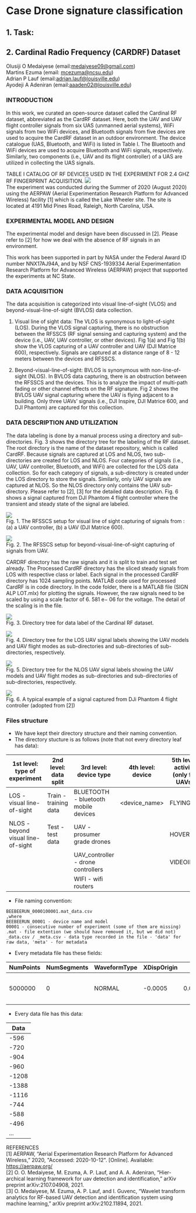 # Case Drone signature classification

## 1. Task:



## 2. Cardinal Radio Frequency (CARDRF) Dataset
Olusiji O Medaiyese (email:medaiyese09@gmail.com)  
Martins Ezuma (email: mcezuma@ncsu.edu)  
Adrian P Lauf (email:adrian.lauf@louisville.edu)  
Ayodeji A Adeniran (email:aaaden02@louisville.edu)

### INTRODUCTION

In this work, we curated an open-source dataset called the Cardinal RF dataset, abbreviated as the CardRF dataset. Here, both the UAV and UAV flight controller signals from six UAS (unmanned aerial systems), WiFi signals from two WiFi devices, and Bluetooth signals from five devices are used to acquire the CardRF dataset in an outdoor environment. The device catalogue (UAS, Bluetooth, and WiFi) is listed in Table I. The Bluetooth and WiFi devices are used to acquire Bluetooth and WiFi signals, respectively. Similarly, two components (i.e., UAV and its flight controller) of a UAS are utilized in collecting the UAS signals.

TABLE I
CATALOG OF RF DEVICES USED IN THE EXPERIMENT FOR 2.4 GHZ RF
FINGERPRINT ACQUISITION.
![](/img/table1.png)  
The experiment was conducted during the Summer of 2020 (August 2020) using the AERPAW (Aerial Experimentation Research Platform for Advanced Wireless) facility [1] which is called the Lake Wheeler site. The site is located at 4191 Mid Pines Road, Raleigh, North Carolina, USA.

### EXPERIMENTAL MODEL AND DESIGN

The experimental model and design have been discussed in [2]. Please refer to [2] for how we deal with the absence of RF signals in an environment.

This work has been supported in part by NASA under the Federal Award ID number NNX17AJ94A, and by NSF CNS-1939334 Aerial Experimentation Research Platform for Advanced Wireless (AERPAW) project that supported the experiments at NC State.

### DATA ACQUISITION

The data acquisition is categorized into visual line-of-sight (VLOS) and beyond-visual-line-of-sight (BVLOS) data collection.
1) Visual line of sight data: The VLOS is synonymous to light-of-sight (LOS). During the VLOS signal capturing, there is no obstruction between the RFSSCS (RF signal sensing and capturing system) and the device (i.e., UAV, UAV controller, or other devices). Fig 1(a) and Fig 1(b) show the VLOS capturing of a UAV controller and UAV (DJI Matrice 600), respectively. Signals are captured at a distance range of 8 - 12 meters between the devices and RFSSCS.

2) Beyond-visual-line-of-sight: BVLOS is synonymous with non-line-of-sight (NLOS). In BVLOS data capturing, there is an obstruction between the RFSSCS and the devices. This is to analyze the impact of multi-path fading or other channel effects on the RF signature. Fig 2 shows the BVLOS UAV signal capturing where the UAV is flying adjacent to a building. Only three UAVs’ signals (i.e., DJI Inspire, DJI Matrice 600, and DJI Phantom) are captured for this collection.

### DATA DESCRIPTION AND UTILIZATION

The data labeling is done by a manual process using a directory and sub-directories. Fig. 3 shows the directory tree for the labeling of the RF dataset. The root directory is the name of the dataset repository, which is called CardRF. Because signals are captured at LOS and NLOS, two sub-directories are created for LOS and NLOS. Four categories of signals (i.e., UAV, UAV controller, Bluetooth, and WiFi) are collected for the LOS data collection. So for each category of signals, a sub-directory is created under the LOS directory to store the signals. Similarly, only UAV signals are captured at NLOS. So the NLOS directory only contains the UAV sub-directory. Please refer to [2], [3] for the detailed data description. Fig. 6 shows a signal captured from DJI Phantom 4 flight controller where the transient and steady state of the signal are labeled.

![](/img/fig1.png)  
Fig. 1. The RFSSCS setup for visual line of sight capturing of signals from : (a) a UAV controller, (b) a UAV (DJI Matrice 600).

![](/img/fig2.png)  
Fig. 2. The RFSSCS setup for beyond-visual-line-of-sight capturing of signals from UAV.

CARDRF directory has the raw signals and it is split to train and test set already. The Processed CardRF directory has the sliced steady signals from LOS with respective class or label. Each signal in the processed CardRF directory has 1024 sampling points. MATLAB code used for processed CardRF is in code directory. In the code folder, there is a MATLAB file (SIGN ALP LOT.mlx) for plotting the signals. However, the raw signals need to be scaled by using a scale factor of 6. 581 e− 06 for the voltage. The detail of the scaling is in the file. 


![](/img/fig3.png)  
Fig. 3. Directory tree for data label of the Cardinal RF dataset.

![](/img/fig4.png)  
Fig. 4. Directory tree for the LOS UAV signal labels showing the UAV models and UAV flight modes as sub-directories and sub-directories of sub-directories, respectively.

![](/img/fig5.png)  
Fig. 5. Directory tree for the NLOS UAV signal labels showing the UAV models and UAV flight modes as sub-directories and sub-directories of sub-directories, respectively.

![](/img/fig6.png)  
Fig. 6. A typical example of a signal captured from DJi Phantom 4 flight controller (adopted from [2])

### Files structure

* We have kept their directory structure and their naming convention.
* The directory stucture is as follows (note that not every directory leaf has data):

| 1st level: type of experiment | 2nd level: data split | 3rd level: device type | 4th level: device | 5th level: activity (only for UAVs) |
|----------------------- |----------------------- |----------------------- |----------------------- |----------------------- |
| LOS - visual line-of-sight | Train - training data | BLUETOOTH - bluetooth mobile devices | <device_name> | FLYING |
| NLOS - beyond visual line-of-sight| Test - test data | UAV - prosumer grade drones | | HOVERING |
| | | UAV_controller - drone controllers | | VIDEOING |
| | | WIFI - wifi routers | |

* File naming convention:
```
BEEBEERUN_0000100001.mat_data.csv  
,where  
BEEBEERUN_00001 - device name and model  
00001 - consecutive number of experiment (some of them are missing)  
.mat - file extention (we should have removed it, but we did not)
_data.csv / _meta.csv - data type recorded in the file - 'data' for raw data, 'meta' - for metadata
```

* Every metadata file has these fields:
 
|NumPoints|NumSegments|WaveformType|XDispOrigin|XDispRange|XInc|XOrg|XUnits|YDispOrigin|YDispRange|YInc|YOrg|YUnits|XData|Model|Serial|Date|
|---|---|---|---|---|---|---|---|---|---|---|---|---|---|---|---|---|
|5000000|0|NORMAL|-0.0005|0.00100000004749745|5e-11|-0.000124999989494356|Second|0|0.400000005960464|6.58411814699916e-06|0.00663679109217515|Volt||MSOS604A|MY55510227|26-Aug-2020  2:32:16|

* Every data file has this data:

|Data|
|---|
|    -596|
|    -720|
|    -904|
|    -960|
|   -1208|
|   -1388|
|   -1116|
|    -744|
|    -588|
|    -496|     
|...|


REFERENCES  
[1] AERPAW, “Aerial Experimentation Research Platform for Advanced Wireless,” 2020, "Accessed: 2020-10-12". [Online]. Available: 
https://aerpaw.org/  
[2] O. O. Medaiyese, M. Ezuma, A. P. Lauf, and A. A. Adeniran, “Hier-archical learning framework for uav detection and identification,” arXiv
preprint arXiv:2107.04908, 2021.  
[3] O. Medaiyese, M. Ezuma, A. P. Lauf, and I. Guvenc, “Wavelet transform analytics for RF-based UAV detection and identification system using
machine learning,” arXiv preprint arXiv:2102.11894, 2021.  
